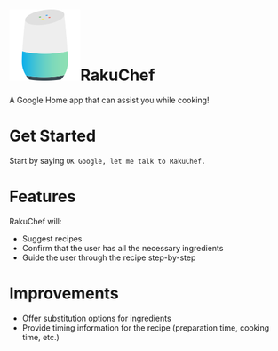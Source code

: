 # ![](google-home.png)RakuChef
A Google Home app that can assist you while cooking!

# Get Started
Start by saying `OK Google, let me talk to RakuChef.`

# Features
RakuChef will:
- Suggest recipes
- Confirm that the user has all the necessary ingredients
- Guide the user through the recipe step-by-step

# Improvements
- Offer substitution options for ingredients
- Provide timing information for the recipe (preparation time, cooking time, etc.)

